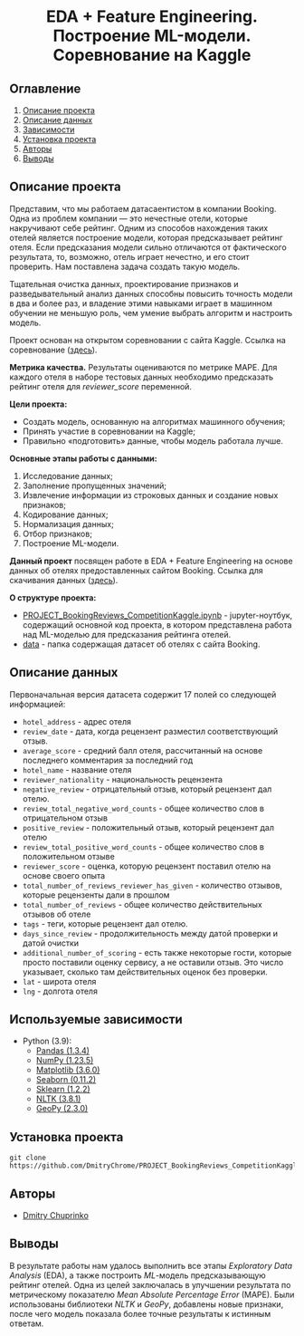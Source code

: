 # <center> **EDA + Feature Engineering. Построение ML-модели. Соревнование на Kaggle** </center>
## Оглавление
1. [Описание проекта](#Описание-проекта)
2. [Описание данных](#Описание-данных)
3. [Зависимости](#Используемые-зависимости)
4. [Установка проекта](#Установка-проекта)
5. [Авторы](#Авторы)
6. [Выводы](#Выводы)

## Описание проекта
Представим, что мы работаем датасаентистом в компании Booking. Одна из проблем компании — это нечестные отели, которые накручивают себе рейтинг. Одним из способов нахождения таких отелей является построение модели, которая предсказывает рейтинг отеля. Если предсказания модели сильно отличаются от фактического результата, то, возможно, отель играет нечестно, и его стоит проверить. Нам поставлена задача создать такую модель.

Тщательная очистка данных, проектирование признаков и разведывательный анализ данных способны повысить точность модели в два и более раз, и владение этими навыками играет в машинном обучении не меньшую роль, чем умение выбрать алгоритм и настроить модель.

Проект основан на открытом соревновании с сайта Kaggle. Ссылка на соревнование (<u>[здесь](https://www.kaggle.com/competitions/sf-booking/overview/description)</u>).

**Метрика качества.** Результаты оцениваются по метрике MAPE. Для каждого отеля в наборе тестовых данных необходимо предсказать рейтинг отеля для *reviewer_score* переменной.

**Цели проекта:**
* Создать модель, основанную на алгоритмах машинного обучения;
* Принять участие в соревновании на Kaggle;
* Правильно «подготовить» данные, чтобы модель работала лучше.

**Основные этапы работы с данными:**
1. Исследование данных;
2. Заполнение пропущенных значений;
3. Извлечение информации из строковых данных и создание новых признаков;
4. Кодирование данных;
5. Нормализация данных;
6. Отбор признаков;
7. Построение ML-модели.

**Данный проект** посвящен работе в EDA + Feature Engineering на основе данных об отелях предоставленных сайтом Booking. Ссылка для скачивания данных (<u>[здесь](https://drive.google.com/file/d/1Qj0iYEbD64eVAaaBylJeIi3qvMzxf2C_/view?usp=sharing)</u>).

**О структуре проекта:**
* [PROJECT_BookingReviews_CompetitionKaggle.ipynb](./PROJECT_BookingReviews_CompetitionKaggle.ipynb) - jupyter-ноутбук, содержащий основной код проекта, в котором представлена работа над ML-моделью для предсказания рейтинга отелей.
* [data](./data/) - папка содержащая датасет об отелях с сайта Booking.

## Описание данных

Первоначальная версия датасета содержит 17 полей со следующей информацией:

* `hotel_address` - адрес отеля
* `review_date` - дата, когда рецензент разместил соответствующий отзыв.
* `average_score` - средний балл отеля, рассчитанный на основе последнего комментария за последний год
* `hotel_name` - название отеля
* `reviewer_nationality` - национальность рецензента
* `negative_review` - отрицательный отзыв, который рецензент дал отелю.
* `review_total_negative_word_counts` - общее количество слов в отрицательном отзыв
* `positive_review` - положительный отзыв, который рецензент дал отелю
* `review_total_positive_word_counts` - общее количество слов в положительном отзыве
* `reviewer_score` - оценка, которую рецензент поставил отелю на основе своего опыта
* `total_number_of_reviews_reviewer_has_given` - количество отзывов, которые рецензенты дали в прошлом
* `total_number_of_reviews` - общее количество действительных отзывов об отеле
* `tags` - теги, которые рецензент дал отелю.
* `days_since_review` - продолжительность между датой проверки и датой очистки
* `additional_number_of_scoring` - есть также некоторые гости, которые просто поставили оценку сервису, а не оставили отзыв. Это число указывает, сколько там действительных оценок без проверки.
* `lat` - широта отеля
* `lng` - долгота отеля

## Используемые зависимости
* Python (3.9):
    * [Pandas (1.3.4)](https://pandas.pydata.org)
    * [NumPy (1.23.5)](https://numpy.org/)
    * [Matplotlib (3.6.0)](https://matplotlib.org/)
    * [Seaborn (0.11.2)](http://seaborn.pydata.org/index.html)
    * [Sklearn (1.2.2)](https://scikit-learn.org/stable/)
    * [NLTK (3.8.1)](https://www.nltk.org/)
    * [GeoPy (2.3.0)](https://geopy.readthedocs.io/en/stable/)

## Установка проекта

```
git clone https://github.com/DmitryChrome/PROJECT_BookingReviews_CompetitionKaggle.git
```

## Авторы

* [Dmitry Chuprinko](https://t.me/Dmitry_Chuprinko)

## Выводы

В результате работы нам удалось выполнить все этапы *Exploratory Data Analysis* (EDA), а также построить *ML*-модель предсказывающую рейтинг отелей. Одна из целей заключалась в улучшении результата по метрическому показателю *Mean Absolute Percentage Error* (MAPE). Были использованы библиотеки *NLTK* и *GeoPy*, добавлены новые признаки, после чего модель показала более точные результаты к истинным ответам.